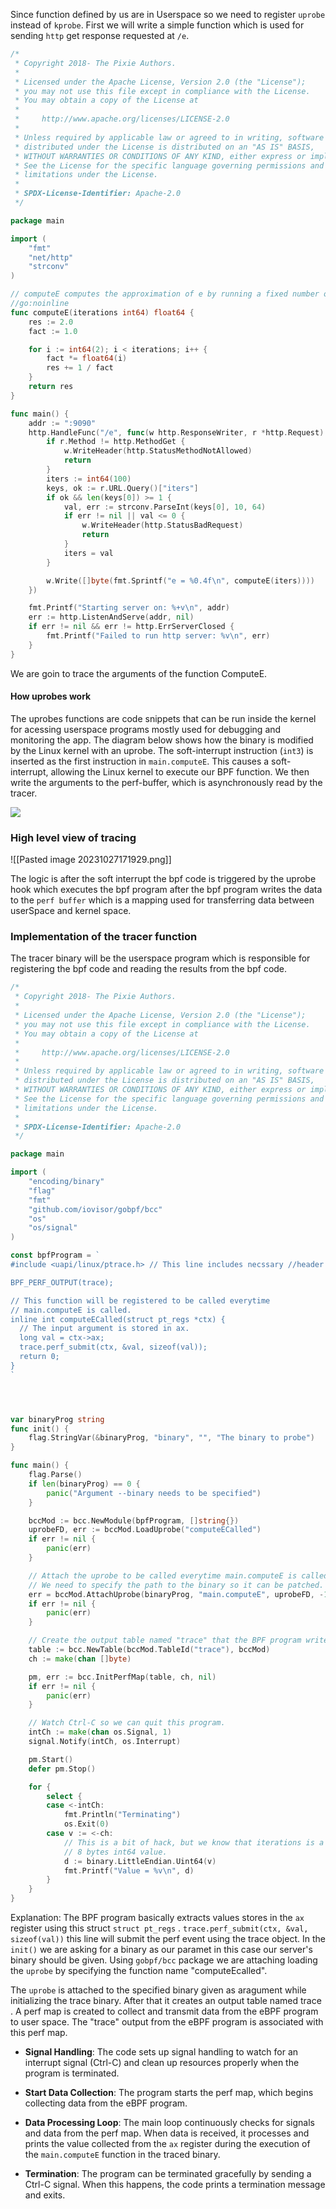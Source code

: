 Since function defined by us are in Userspace so we need to register `uprobe` instead of `kprobe`. First we will write a simple function which is used for sending `http` get response requested at `/e`. 

```go
/*
 * Copyright 2018- The Pixie Authors.
 *
 * Licensed under the Apache License, Version 2.0 (the "License");
 * you may not use this file except in compliance with the License.
 * You may obtain a copy of the License at
 *
 *     http://www.apache.org/licenses/LICENSE-2.0
 *
 * Unless required by applicable law or agreed to in writing, software
 * distributed under the License is distributed on an "AS IS" BASIS,
 * WITHOUT WARRANTIES OR CONDITIONS OF ANY KIND, either express or implied.
 * See the License for the specific language governing permissions and
 * limitations under the License.
 *
 * SPDX-License-Identifier: Apache-2.0
 */

package main

import (
	"fmt"
	"net/http"
	"strconv"
)

// computeE computes the approximation of e by running a fixed number of iterations.
//go:noinline
func computeE(iterations int64) float64 {
	res := 2.0
	fact := 1.0

	for i := int64(2); i < iterations; i++ {
		fact *= float64(i)
		res += 1 / fact
	}
	return res
}

func main() {
	addr := ":9090"
	http.HandleFunc("/e", func(w http.ResponseWriter, r *http.Request) {
		if r.Method != http.MethodGet {
			w.WriteHeader(http.StatusMethodNotAllowed)
			return
		}
		iters := int64(100)
		keys, ok := r.URL.Query()["iters"]
		if ok && len(keys[0]) >= 1 {
			val, err := strconv.ParseInt(keys[0], 10, 64)
			if err != nil || val <= 0 {
				w.WriteHeader(http.StatusBadRequest)
				return
			}
			iters = val
		}

		w.Write([]byte(fmt.Sprintf("e = %0.4f\n", computeE(iters))))
	})

	fmt.Printf("Starting server on: %+v\n", addr)
	err := http.ListenAndServe(addr, nil)
	if err != nil && err != http.ErrServerClosed {
		fmt.Printf("Failed to run http server: %v\n", err)
	}
}
```
We are goin to trace the arguments of the function ComputeE. 

#### How uprobes work
The uprobes functions are code snippets that can be run inside the kernel for acessing userspace programs mostly used for debugging and monitoring the app. 
The diagram below shows how the binary is modified by the Linux kernel with an uprobe. The soft-interrupt instruction (`int3`) is inserted as the first instruction in `main.computeE`. This causes a soft-interrupt, allowing the Linux kernel to execute our BPF function. We then write the arguments to the perf-buffer, which is asynchronously read by the tracer.


![](https://blog.px.dev/static/87301c7282e8f8270fee2afb9fe85c81/app-trace.svg)


### High level view of tracing 

![[Pasted image 20231027171929.png]]

The logic is after the soft interrupt the bpf code is triggered by the uprobe hook which executes the bpf program after the bpf program writes the data to the `perf buffer` which is a mapping used for transferring data between userSpace and kernel space.

### Implementation of the tracer function
The tracer binary will be the userspace program which is responsible for registering the bpf code and reading the results from the bpf code.

```go
/*
 * Copyright 2018- The Pixie Authors.
 *
 * Licensed under the Apache License, Version 2.0 (the "License");
 * you may not use this file except in compliance with the License.
 * You may obtain a copy of the License at
 *
 *     http://www.apache.org/licenses/LICENSE-2.0
 *
 * Unless required by applicable law or agreed to in writing, software
 * distributed under the License is distributed on an "AS IS" BASIS,
 * WITHOUT WARRANTIES OR CONDITIONS OF ANY KIND, either express or implied.
 * See the License for the specific language governing permissions and
 * limitations under the License.
 *
 * SPDX-License-Identifier: Apache-2.0
 */

package main

import (
	"encoding/binary"
	"flag"
	"fmt"
	"github.com/iovisor/gobpf/bcc"
	"os"
	"os/signal"
)

const bpfProgram = `
#include <uapi/linux/ptrace.h> // This line includes necssary //header files for the eBPF programs.

BPF_PERF_OUTPUT(trace);

// This function will be registered to be called everytime
// main.computeE is called.
inline int computeECalled(struct pt_regs *ctx) {
  // The input argument is stored in ax.
  long val = ctx->ax;
  trace.perf_submit(ctx, &val, sizeof(val));
  return 0;
}
`




var binaryProg string
func init() {
	flag.StringVar(&binaryProg, "binary", "", "The binary to probe")
}

func main() {
	flag.Parse()
	if len(binaryProg) == 0 {
		panic("Argument --binary needs to be specified")
	}

	bccMod := bcc.NewModule(bpfProgram, []string{})
	uprobeFD, err := bccMod.LoadUprobe("computeECalled")
	if err != nil {
		panic(err)
	}

	// Attach the uprobe to be called everytime main.computeE is called.
	// We need to specify the path to the binary so it can be patched.
	err = bccMod.AttachUprobe(binaryProg, "main.computeE", uprobeFD, -1)
	if err != nil {
		panic(err)
	}

	// Create the output table named "trace" that the BPF program writes to.
	table := bcc.NewTable(bccMod.TableId("trace"), bccMod)
	ch := make(chan []byte)

	pm, err := bcc.InitPerfMap(table, ch, nil)
	if err != nil {
		panic(err)
	}

	// Watch Ctrl-C so we can quit this program.
	intCh := make(chan os.Signal, 1)
	signal.Notify(intCh, os.Interrupt)

	pm.Start()
	defer pm.Stop()

	for {
		select {
		case <-intCh:
			fmt.Println("Terminating")
			os.Exit(0)
		case v := <-ch:
			// This is a bit of hack, but we know that iterations is a
			// 8 bytes int64 value.
			d := binary.LittleEndian.Uint64(v)
			fmt.Printf("Value = %v\n", d)
		}
	}
}
```

Explanation:
	The BPF program basically  extracts values stores in the `ax` register using this struct `struct pt_regs` .  `trace.perf_submit(ctx, &val, sizeof(val))` this line will submit the perf event using the trace object.
	In the `init()` we are asking for a binary as our paramet in this case our server's binary should be given. Using `gobpf/bcc` package we are attaching loading the `uprobe` by specifying the function name "computeEcalled". 
	
The `uprobe` is attached to the specified binary given as aragument while initializing the trace binary. After that it creates an output table named trace .
A perf map is created to collect and transmit data from the eBPF program to user space. The "trace" output from the eBPF program is associated with this perf map.

- **Signal Handling**: The code sets up signal handling to watch for an interrupt signal (Ctrl-C) and clean up resources properly when the program is terminated.
    
- **Start Data Collection**: The program starts the perf map, which begins collecting data from the eBPF program.
    
- **Data Processing Loop**: The main loop continuously checks for signals and data from the perf map. When data is received, it processes and prints the value collected from the `ax` register during the execution of the `main.computeE` function in the traced binary.
    
- **Termination**: The program can be terminated gracefully by sending a Ctrl-C signal. When this happens, the code prints a termination message and exits.
	